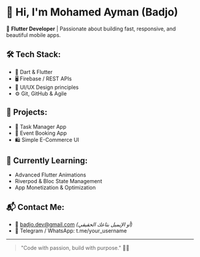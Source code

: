 # 👋 Hi, I'm Mohamed Ayman (Badjo)

🚀 **Flutter Developer** | Passionate about building fast, responsive, and beautiful mobile apps.

## 🛠️ Tech Stack:
- 💙 Dart & Flutter
- 🖥️ Firebase / REST APIs
- 🎨 UI/UX Design principles
- ⚙️ Git, GitHub & Agile

## 📱 Projects:
- 📝 Task Manager App
- 📅 Event Booking App
- 🛍️ Simple E-Commerce UI

## 🌱 Currently Learning:
- Advanced Flutter Animations
- Riverpod & Bloc State Management
- App Monetization & Optimization

## 📬 Contact Me:
- 📧 badjo.dev@gmail.com *(أو الإيميل بتاعك الحقيقي)*
- 📱 Telegram / WhatsApp: t.me/your_username

---

> "Code with passion, build with purpose." 🧠🔥
